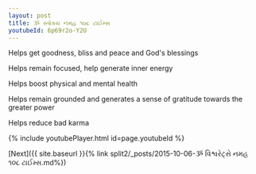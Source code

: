 ```yaml
---
layout: post
title: ૐ સ્તોત્રય નમહ ૧૦૮ ટાઈમ્સ
youtubeId: 6p69r2o-Y2U
---
```

 
 
Helps get goodness, bliss and peace and God's blessings
 
Helps remain focused, help generate inner energy 
 
Helps boost physical and mental health 
 
Helps remain grounded and generates a sense of gratitude towards the greater power 
 
Helps reduce bad karma
 
 
 
 


{% include youtubePlayer.html id=page.youtubeId %}
 
[Next]({{ site.baseurl }}{% link  split2/_posts/2015-10-06-ૐ વિશ્વરેટ્સે નમહ ૧૦૮ ટાઈમ્સ.md%})
 
